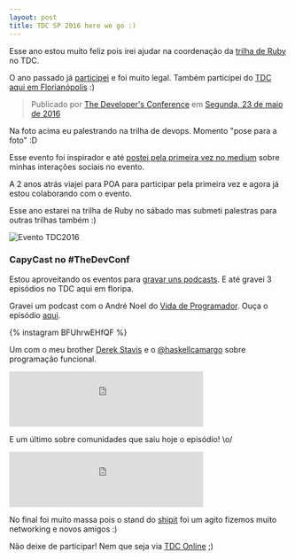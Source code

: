 ```yaml
---
layout: post
title: TDC SP 2016 here we go :)
---
```


Esse ano estou muito feliz pois irei ajudar na coordenação da [trilha de Ruby](http://www.thedevelopersconference.com.br/tdc/2016/saopaulo/trilha-ruby) no TDC.

O ano passado já [participei](/TDC-SP-here-we-go/) e foi muito legal. Também
participei do [TDC aqui em Florianópolis](http://shipit.resultadosdigitais.com.br/blog/resultados-digitais-no-tdc-floripa-2016/) :)

<div class="fb-post" data-href="https://www.facebook.com/TheDevelopersConference/photos/t.1660567052/1101550616571982/?type=3&amp;theater" data-width="500" data-show-text="true"><div class="fb-xfbml-parse-ignore"><blockquote cite="https://www.facebook.com/TheDevelopersConference/photos/a.1101546319905745.1073741937.148682591858794/1101550616571982/?type=3">Publicado por <a href="https://www.facebook.com/TheDevelopersConference/">The Developer&#039;s Conference</a> em&nbsp;<a href="https://www.facebook.com/TheDevelopersConference/photos/a.1101546319905745.1073741937.148682591858794/1101550616571982/?type=3">Segunda, 23 de maio de 2016</a></blockquote></div></div>
Na foto acima eu palestrando na trilha de devops. Momento "pose para a foto" :D

Esse evento foi inspirador e até [postei pela primeira vez no medium](https://medium.com/@jonatasdp/hoje-foi-o-segundo-dia-no-thedevconf-c68ba469f8db) sobre minhas interações sociais no evento.

A 2 anos atrás viajei para POA para participar pela primeira vez e agora já estou colaborando com o evento.

Esse ano estarei na trilha de Ruby no sábado mas submeti palestras para outras trilhas também :)

<a href="http://www.thedevelopersconference.com.br" target="_blank" title=" The Developer's Conference 2016, um evento organizado pela Globalcode" style="text-decoration: none;"><img src="https://s3-sa-east-1.amazonaws.com/globalcodesp/tdc/2016/img/divulgacao/saopaulo/banner-TDC2016-sampa-600x75.png" style="border:none;" alt="Evento TDC2016" /></a>

### CapyCast no #TheDevConf

Estou aproveitando os eventos para [gravar uns podcasts](https://soundcloud.com/rdshipit/). E até gravei 3 episódios no TDC aqui em floripa.

Gravei um podcast com o André Noel do [Vida de Programador](http://vidadeprogramador.com.br/). Ouça o episódio [aqui](https://soundcloud.com/rdshipit/capycast-9-vida-de-programador-andre-noel).

{% instagram BFUhrwEHfQF %}

Um com o meu brother [Derek Stavis](https://twitter.com/derekstavis) e o [@haskellcamargo](https://twitter.com/haskellcamargo) sobre programação funcional.

<iframe width="350" height="100" scrolling="no" frameborder="no" src="https://w.soundcloud.com/player/?url=https%3A//api.soundcloud.com/tracks/265407579&amp;auto_play=false&amp;hide_related=false&amp;show_comments=true&amp;show_user=true&amp;show_reposts=false&amp;visual=true"></iframe>

E um último sobre comunidades que saiu hoje o episódio! \o/

<iframe width="350" height="100" scrolling="no" frameborder="no" src="https://w.soundcloud.com/player/?url=https%3A//api.soundcloud.com/tracks/267706996&amp;auto_play=false&amp;hide_related=false&amp;show_comments=true&amp;show_user=true&amp;show_reposts=false&amp;visual=true"></iframe>


No final foi muito massa pois o stand do [shipit](http://shipit.resultadosdigitais.com.br) foi um agito fizemos muito networking e novos amigos :)

Não deixe de participar! Nem que seja via [TDC Online](http://tdconline.com.br) ;)
